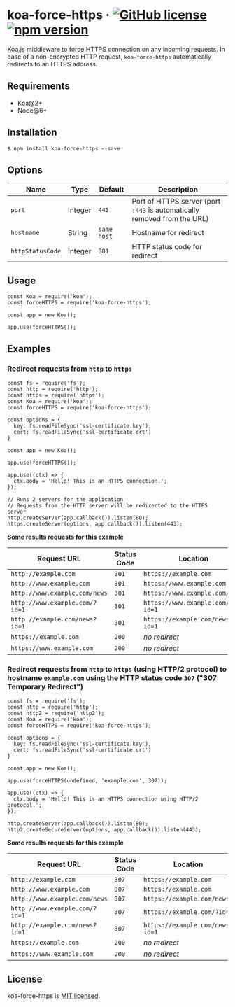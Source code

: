 # koa-force-https &middot; [![GitHub license](https://img.shields.io/badge/license-MIT-blue.svg)](https://github.com/mahovich/koa-force-https/blob/master/LICENSE) [![npm version](https://img.shields.io/npm/v/koa-force-https.svg?style=flat)](https://www.npmjs.com/package/koa-force-https)

[Koa.js](https://koajs.com/) middleware to force HTTPS connection on any incoming requests. In case of a non-encrypted HTTP request, `koa-force-https` automatically redirects to an HTTPS address.

## Requirements
- Koa@2+
- Node@6+

## Installation 
```
$ npm install koa-force-https --save
```

## Options

| Name             | Type    | Default     | Description                                                              |
|------------------|---------|-------------|--------------------------------------------------------------------------|
| `port`           | Integer | `443`       | Port of HTTPS server (port `:443` is automatically removed from the URL) |
| `hostname`       | String  | `same host` | Hostname for redirect                                                    |
| `httpStatusCode` | Integer | `301`       | HTTP status code for redirect                                            |

## Usage
```
const Koa = require('koa');
const forceHTTPS = require('koa-force-https');

const app = new Koa();

app.use(forceHTTPS());
```

## Examples

### Redirect requests from `http` to `https`
```
const fs = require('fs');
const http = require('http');
const https = require('https');
const Koa = require('koa');
const forceHTTPS = require('koa-force-https');

const options = {
  key: fs.readFileSync('ssl-certificate.key'),
  cert: fs.readFileSync('ssl-certificate.crt')
}

const app = new Koa();

app.use(forceHTTPS());

app.use((ctx) => {
  ctx.body = 'Hello! This is an HTTPS connection.';
});

// Runs 2 servers for the application
// Requests from the HTTP server will be redirected to the HTTPS server
http.createServer(app.callback()).listen(80);
https.createServer(options, app.callback()).listen(443);
```

**Some results requests for this example**

| Request URL                    | Status Code | Location                        |
|--------------------------------|-------------|---------------------------------|
| `http://example.com`           | `301`       | `https://example.com`           |
| `http://www.example.com`       | `301`       | `https://www.example.com`       |
| `http://www.example.com/news`  | `301`       | `https://www.example.com/news`  |
| `http://www.example.com/?id=1` | `301`       | `https://www.example.com/?id=1` |
| `http://example.com/news?id=1` | `301`       | `https://example.com/news?id=1` |
| `https://example.com`          | `200`       | *no redirect*                   |
| `https://www.example.com`      | `200`       | *no redirect*                   |

### Redirect requests from `http` to `https` (using HTTP/2 protocol) to hostname `example.com` using the HTTP status code `307` ("307 Temporary Redirect")
```
const fs = require('fs');
const http = require('http');
const http2 = require('http2');
const Koa = require('koa');
const forceHTTPS = require('koa-force-https');

const options = {
  key: fs.readFileSync('ssl-certificate.key'),
  cert: fs.readFileSync('ssl-certificate.crt')
}

const app = new Koa();

app.use(forceHTTPS(undefined, 'example.com', 307));

app.use((ctx) => {
  ctx.body = 'Hello! This is an HTTPS connection using HTTP/2 protocol.';
});

http.createServer(app.callback()).listen(80);
http2.createSecureServer(options, app.callback()).listen(443);
```

**Some results requests for this example**

| Request URL                    | Status Code | Location                        |
|--------------------------------|-------------|---------------------------------|
| `http://example.com`           | `307`       | `https://example.com`           |
| `http://www.example.com`       | `307`       | `https://example.com`           |
| `http://www.example.com/news`  | `307`       | `https://example.com/news`      |
| `http://www.example.com/?id=1` | `307`       | `https://example.com/?id=1`     |
| `http://example.com/news?id=1` | `307`       | `https://example.com/news?id=1` |
| `https://example.com`          | `200`       | *no redirect*                   |
| `https://www.example.com`      | `200`       | *no redirect*                   |

## License
koa-force-https is [MIT licensed](https://github.com/mahovich/koa-force-https/blob/master/LICENSE).
